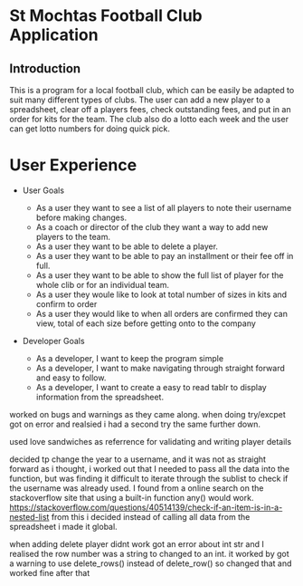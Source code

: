 # St Mochtas Football Club Application

## Introduction
This is a program for a local football club, which can be easily be adapted to suit many different types of clubs.
The user can add a new player to a spreadsheet, clear off a players fees, check outstanding fees, and put in an order 
for kits for the team. The club also do a lotto each week and the user can get lotto numbers for doing quick pick.

# User Experience

- User Goals
  - As a user they want to see a list of all players to note their username before making changes.
  - As a coach or director of the club they want a way to add new players to the team.
  - As a user they want to be able to delete a player.
  - As a user they want to be able to pay an installment or their fee off in full.
  - As a user they want to be able to show the full list of player for the whole clib or for an individual team.
  - As a user they woule like to look at total number of sizes in kits and confirm to order
  - As a user they would like to when all orders are confirmed they can view, total of each size before getting onto to the company

- Developer Goals
  - As a developer, I want to keep the program simple
  - As a developer, I want to make navigating through straight forward and easy to follow.
  - As a developer, I want to create a easy to read tablr to display information from the spreadsheet.

worked on bugs and warnings as they came along. when doing try/excpet got on error and realsied i had a second try the same further down.

used love sandwiches as referrence for validating and writing player details

decided tp change the year to a username, and it was not as straight forward as i thought, 
i worked out that I needed to pass all the data into the function, but was finding it difficult to iterate through the sublist to check if the username was already used. I found from a online search on the stackoverflow site that using a built-in function any() would work. https://stackoverflow.com/questions/40514139/check-if-an-item-is-in-a-nested-list
from this i decided instead of calling all data from the spreadsheet i made it global.

when adding delete player didnt work got an error about int str and I realised the row number was a string to changed to an int.
it worked by got a warning to use delete_rows() instead of delete_row() so changed that and worked fine after that